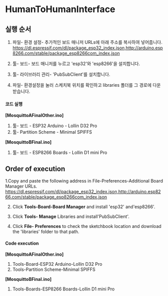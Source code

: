 # HumanToHumanInterface 
## 실행 순서
1. 파일- 환경 설정- 추가적인 보드 매니저 URLs에 아래 주소를 복사하여 넣어줍니다.
https://dl.espressif.com/dl/package_esp32_index.json,http://arduino.esp8266.com/stable/package_esp8266com_index.json

2. 툴- 보드- 보드 매니저를 누르고 'esp32'와 'esp8266'을 설치합니다.

3. 툴- 라이브러리 관리- 'PubSubClient'를 설치합니다.

4. 파일- 환경설정을 눌러 스케치북 위치를 확인하고 libraries 폴더를 그 경로에 다운받습니다.

#### 코드 실행
__[MosquittoAFinalOther.ino]__
1. 툴- 보드 - ESP32 Arduino - Lollin D32 Pro 
2. 툴- Partition Scheme - Minimal SPIFFS


__[MosquittoBFinal.ino]__
1. 툴- 보드 - ESP8266 Boards - Lollin D1 mini Pro


## Order of execution

1.Copy and paste the following address in File-Preferences-Additional Board Manager URLs. https://dl.espressif.com/dl/package_esp32_index.json,http://arduino.esp8266.com/stable/package_esp8266com_index.json

2. Click __Tools-Board-Board Manager__ and install 'esp32' and'esp8266'.

3. Click __Tools- Manage__ Libraries and install'PubSubClient'.

4. Click __File- Preferences__ to check the sketchbook location and download the 'libraries' folder to that path.

#### Code execution
__[MosquittoAFinalOther.ino]__
1. Tools-Board-ESP32 Arduino-Lollin D32 Pro
2. Tools-Partition Scheme-Minimal SPIFFS

__[MosquittoBFinal.ino]__
1. Tools-Boards-ESP8266 Boards-Lollin D1 mini Pro
